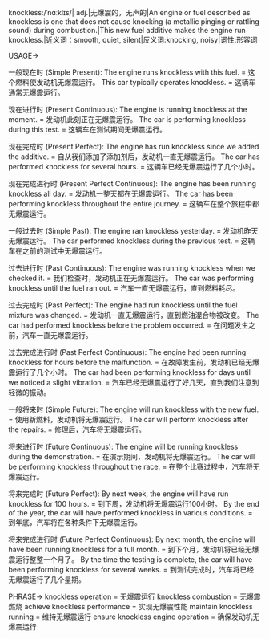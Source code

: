knockless:/ˈnɑːklɪs/| adj.|无爆震的，无声的|An engine or fuel described as knockless is one that does not cause knocking (a metallic pinging or rattling sound) during combustion.|This new fuel additive makes the engine run knockless.|近义词：smooth, quiet, silent|反义词:knocking, noisy|词性:形容词

USAGE->

一般现在时 (Simple Present):
The engine runs knockless with this fuel. =  这个燃料使发动机无爆震运行。
This car typically operates knockless. = 这辆车通常无爆震运行。

现在进行时 (Present Continuous):
The engine is running knockless at the moment. =  发动机此刻正在无爆震运行。
The car is performing knockless during this test. = 这辆车在测试期间无爆震运行。

现在完成时 (Present Perfect):
The engine has run knockless since we added the additive. = 自从我们添加了添加剂后，发动机一直无爆震运行。
The car has performed knockless for several hours. = 这辆车已经无爆震运行了几个小时。

现在完成进行时 (Present Perfect Continuous):
The engine has been running knockless all day. = 发动机一整天都在无爆震运行。
The car has been performing knockless throughout the entire journey. = 这辆车在整个旅程中都无爆震运行。

一般过去时 (Simple Past):
The engine ran knockless yesterday. = 发动机昨天无爆震运行。
The car performed knockless during the previous test. = 这辆车在之前的测试中无爆震运行。

过去进行时 (Past Continuous):
The engine was running knockless when we checked it. = 我们检查时，发动机正在无爆震运行。
The car was performing knockless until the fuel ran out. = 汽车一直无爆震运行，直到燃料耗尽。


过去完成时 (Past Perfect):
The engine had run knockless until the fuel mixture was changed. = 发动机一直无爆震运行，直到燃油混合物被改变。
The car had performed knockless before the problem occurred. = 在问题发生之前，汽车一直无爆震运行。

过去完成进行时 (Past Perfect Continuous):
The engine had been running knockless for hours before the malfunction. = 在故障发生前，发动机已经无爆震运行了几个小时。
The car had been performing knockless for days until we noticed a slight vibration. = 汽车已经无爆震运行了好几天，直到我们注意到轻微的振动。


一般将来时 (Simple Future):
The engine will run knockless with the new fuel. = 使用新燃料，发动机将无爆震运行。
The car will perform knockless after the repairs. = 修理后，汽车将无爆震运行。


将来进行时 (Future Continuous):
The engine will be running knockless during the demonstration. = 在演示期间，发动机将无爆震运行。
The car will be performing knockless throughout the race. = 在整个比赛过程中，汽车将无爆震运行。


将来完成时 (Future Perfect):
By next week, the engine will have run knockless for 100 hours. = 到下周，发动机将无爆震运行100小时。
By the end of the year, the car will have performed knockless in various conditions. = 到年底，汽车将在各种条件下无爆震运行。

将来完成进行时 (Future Perfect Continuous):
By next month, the engine will have been running knockless for a full month. = 到下个月，发动机将已经无爆震运行整整一个月了。
By the time the testing is complete, the car will have been performing knockless for several weeks. = 到测试完成时，汽车将已经无爆震运行了几个星期。

PHRASE->
knockless operation = 无爆震运行
knockless combustion = 无爆震燃烧
achieve knockless performance = 实现无爆震性能
maintain knockless running = 维持无爆震运行
ensure knockless engine operation = 确保发动机无爆震运行
